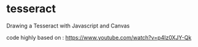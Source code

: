 # tesseract

Drawing a Tesseract with Javascript and Canvas

code highly based on : https://www.youtube.com/watch?v=p4Iz0XJY-Qk
